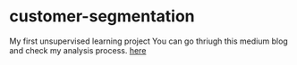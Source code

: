 # customer-segmentation
My first unsupervised learning project
You can go thriugh this medium blog and check my analysis process. [here](https://medium.com/@aopiyo28/unsupervised-learning-customer-segmentation-5cb5b412d3f4)
